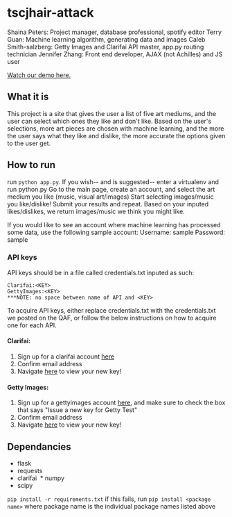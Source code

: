 # tscjhair-attack
Shaina Peters: Project manager, database professional, spotify editor
Terry Guan: Machine learning algorithm, generating data and images
Caleb Smith-salzberg: Getty Images and Clarifai API master, app.py routing technician
Jennifer Zhang: Front end developer, AJAX (not Achilles) and JS user

[Watch our demo here.](https://youtu.be/QmE7R-jl1x4)

## What it is

This project is a site that gives the user a list of five art mediums, and the user can select which ones they like and don't like. Based on the user's selections, more art pieces are chosen with machine learning, and the more the user says what they like and dislike, the more accurate the options given to the user get.

## How to run

run `python app.py`. If you wish-- and is suggested-- enter a virtualenv and run
python.py
Go to the main page, create an account, and select the art medium you like (music, visual art/images)
Start selecting images/music you like/dislike! Submit your results and repeat. Based on your inputed likes/dislikes, we return images/music we think you might like.

If you would like to see an account where machine learning has processed some data, use the following sample account:
Username: sample
Password: sample

### API keys

API keys should be in a file called credentials.txt inputed as such:

```
Clarifai:<KEY>
GettyImages:<KEY>
***NOTE: no space between name of API and <KEY>
```
To acquire API keys, either replace credentials.txt with the credentials.txt we posted
on the QAF, or follow the below instructions on how to acquire one for each API.

#### Clarifai:

1. Sign up for a clarifai account [here](https://clarifai.com/developer/account/signup)
2. Confirm email address
3. Navigate [here](https://clarifai.com/developer/account/keys) to view your new key!

#### Getty Images:

1. Sign up for a gettyimages account [here](https://developer.gettyimages.com/member/register), and
make sure to check the box that says "Issue a new key for Getty Test"
2. Confirm email address
3. Navigate [here](https://developer.gettyimages.com/apps/mykeys) to view your new key!

## Dependancies

  * flask
  * requests
  * clarifai
  * numpy
  * scipy

`pip install -r requirements.txt`
if this fails, run `pip install <package name>` where package name is the individual package names listed above

